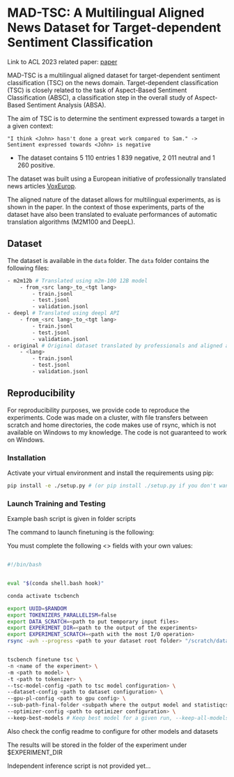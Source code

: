 # MAD-TSC: A Multilingual Aligned News Dataset for Target-dependent Sentiment Classification

Link to ACL 2023 related paper: [paper](https://aclanthology.org/2023.acl-long.461.pdf)

MAD-TSC is a multilingual aligned dataset for target-dependent sentiment classification (TSC) on the news domain.
Target-dependent classification (TSC) is closely related to the task of Aspect-Based Sentiment Classification (ABSC), a classification step in the overall study of Aspect-Based Sentiment Analysis (ABSA).

The aim of TSC is to determine the sentiment expressed towards a target in a given context:

~~~
"I think <John> hasn't done a great work compared to Sam." -> Sentiment expressed towards <John> is negative
~~~

- The dataset contains 5 110 entries  1 839 negative, 2 011 neutral and 1 260 positive.

The dataset was built using a European initiative of professionally translated news articles [VoxEurop](https://voxeurop.eu).

The aligned nature of the dataset allows for multilingual experiments, as is shown in the paper. In the context of those experiments, parts of the dataset have also been translated to evaluate performances of automatic translation algorithms (M2M100 and DeepL).

## Dataset

The dataset is available in the `data` folder. The `data` folder contains the following files:

```bash
- m2m12b # Translated using m2m-100 12B model
    - from_<src lang>_to_<tgt lang>
        - train.jsonl
        - test.jsonl
        - validation.jsonl
- deepl # Translated using deepl API
    - from_<src lang>_to_<tgt lang>
        - train.jsonl
        - test.jsonl
        - validation.jsonl
- original # Original dataset translated by professionals and aligned automatically
    - <lang>
        - train.jsonl
        - test.jsonl
        - validation.jsonl
```

## Reproducibility

For reproducibility purposes, we provide code to reproduce the experiments.
Code was made on a cluster, with file transfers between scratch and home directories, the code makes use of rsync, which is not available on Windows to my knowledge. The code is not guaranteed to work on Windows.
### Installation

Activate your virtual environment and install the requirements using pip:

```bash
pip install -e ./setup.py # (or pip install ./setup.py if you don't want to edit the code)
```

### Launch Training and Testing

Example bash script is given in folder scripts

The command to launch finetuning is the following:

You must complete the following <> fields with your own values:


```bash

#!/bin/bash


eval "$(conda shell.bash hook)"

conda activate tscbench

export UUID=$RANDOM
export TOKENIZERS_PARALLELISM=false
export DATA_SCRATCH=<path to put temporary input files>
export EXPERIMENT_DIR=<path to the output of the experiments>
export EXPERIMENT_SCRATCH=<path with the most I/O operation>
rsync -avh --progress <path to your dataset root folder> "/scratch/data/"$UUID"/"


tscbench finetune tsc \
-n <name of the experiment> \
-m <path to model> \
-t <path to tokenizer> \
--tsc-model-config <path to tsc model configuration> \
--dataset-config <path to dataset configuration> \
--gpu-pl-config <path to gpu config> \
--sub-path-final-folder <subpath where the output model and statistiqcs> \
--optimizer-config <path to optimizer configuration> \
--keep-best-models # Keep best model for a given run, --keep-all-models to keep all models checkpoints
```

Also check the config readme to configure for other models and datasets

The results will be stored in the folder of the experiment under $EXPERIMENT_DIR

Independent inference script is not provided yet...
